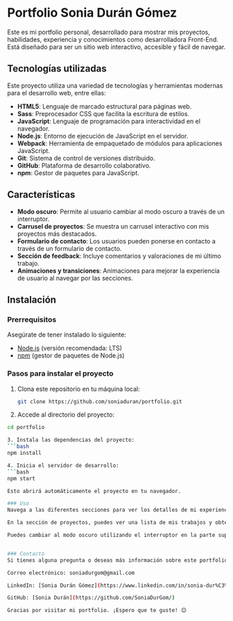 # Portfolio Sonia Durán Gómez

Este es mi portfolio personal, desarrollado para mostrar mis proyectos, habilidades, experiencia y conocimientos como desarrolladora Front-End. Está diseñado para ser un sitio web interactivo, accesible y fácil de navegar.

## Tecnologías utilizadas

Este proyecto utiliza una variedad de tecnologías y herramientas modernas para el desarrollo web, entre ellas:

- **HTML5**: Lenguaje de marcado estructural para páginas web.
- **Sass**: Preprocesador CSS que facilita la escritura de estilos.
- **JavaScript**: Lenguaje de programación para interactividad en el navegador.
- **Node.js**: Entorno de ejecución de JavaScript en el servidor.
- **Webpack**: Herramienta de empaquetado de módulos para aplicaciones JavaScript.
- **Git**: Sistema de control de versiones distribuido.
- **GitHub**: Plataforma de desarrollo colaborativo.
- **npm**: Gestor de paquetes para JavaScript.

## Características

- **Modo oscuro**: Permite al usuario cambiar al modo oscuro a través de un interruptor.
- **Carrusel de proyectos**: Se muestra un carrusel interactivo con mis proyectos más destacados.
- **Formulario de contacto**: Los usuarios pueden ponerse en contacto a través de un formulario de contacto.
- **Sección de feedback**: Incluye comentarios y valoraciones de mi último trabajo.
- **Animaciones y transiciones**: Animaciones para mejorar la experiencia de usuario al navegar por las secciones.

## Instalación

### Prerrequisitos

Asegúrate de tener instalado lo siguiente:

- [Node.js](https://nodejs.org/) (versión recomendada: LTS)
- [npm](https://www.npmjs.com/) (gestor de paquetes de Node.js)

### Pasos para instalar el proyecto

1. Clona este repositorio en tu máquina local:

   ```bash
   git clone https://github.com/soniaduran/portfolio.git
   
2. Accede al directorio del proyecto:
  ```bash
  cd portfolio

3. Instala las dependencias del proyecto:
  ```bash
  npm install

4. Inicia el servidor de desarrollo:
  ```bash
  npm start

Esto abrirá automáticamente el proyecto en tu navegador.

### Uso
Navega a las diferentes secciones para ver los detalles de mi experiencia, educación, proyectos y más.

En la sección de proyectos, puedes ver una lista de mis trabajos y obtener más información sobre cada uno.

Puedes cambiar al modo oscuro utilizando el interruptor en la parte superior.


### Contacto
Si tienes alguna pregunta o deseas más información sobre este portfolio, puedes contactarme a través de:

Correo electrónico: soniadurgom@gmail.com

LinkedIn: [Sonia Durán Gómez](https://www.linkedin.com/in/sonia-dur%C3%A1n-g%C3%B3mez-358b73189/)

GitHub: [Sonia Durán](https://github.com/SoniaDurGom/)

Gracias por visitar mi portfolio. ¡Espero que te guste! 😊
